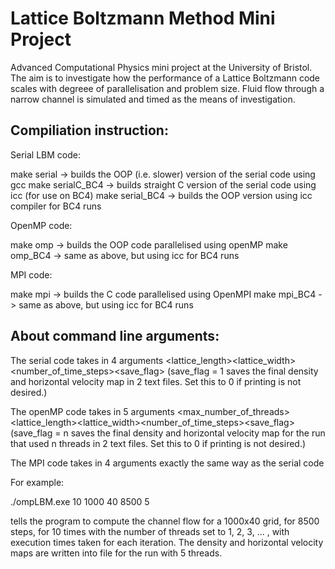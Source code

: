 # Lattice Boltzmann Method Mini Project
Advanced Computational Physics mini project at the University of Bristol. The aim is to investigate how the performance of a Lattice Boltzmann code scales with degreee of parallelisation and problem size. Fluid flow through a narrow channel is simulated and timed as the means of investigation.  

## Compiliation instruction: 

Serial LBM code: 

make serial -> builds the OOP (i.e. slower) version of the serial code using gcc
make serialC_BC4 -> builds straight C version of the serial code using icc (for use on BC4)
make serial_BC4 -> builds the OOP version using icc compiler for BC4 runs

OpenMP code:

make omp -> builds the OOP code parallelised using openMP
make omp_BC4 -> same as above, but using icc for BC4 runs

MPI code: 

make mpi -> builds the C code parallelised using OpenMPI
make mpi_BC4 -> same as above, but using icc for BC4 runs

## About command line arguments:

The serial code takes in 4 arguments
<lattice_length><lattice_width><number_of_time_steps><save_flag>
(save_flag = 1 saves the final density and horizontal velocity map in 2 text files. Set this to 0 if printing is not desired.)

The openMP code takes in 5 arguments
<max_number_of_threads><lattice_length><lattice_width><number_of_time_steps><save_flag>
(save_flag = n saves the final density and horizontal velocity map for the run that used n threads in 2 text files. Set this to 0 if printing is not desired.)

The MPI code takes in 4 arguments exactly the same way as the serial code

For example: 

./ompLBM.exe 10 1000 40 8500 5

tells the program to compute the channel flow for a 1000x40 grid, for 8500 steps, for 10 times with the number of threads set to 1, 2, 3, ... , with execution times taken for each iteration. The density and horizontal velocity maps are written into file for the run with 5 threads. 



